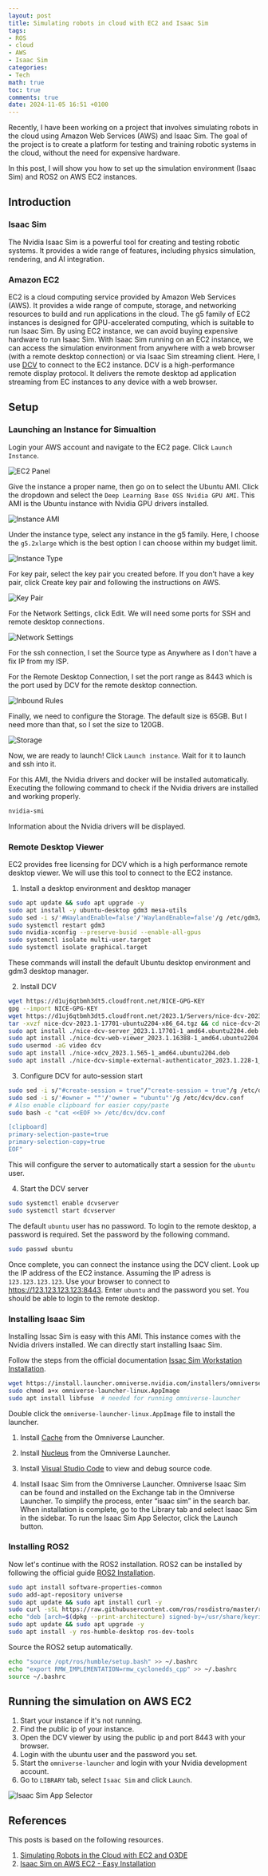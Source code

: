 ```yaml
---
layout: post
title: Simulating robots in cloud with EC2 and Isaac Sim
tags:
- ROS
- cloud
- AWS
- Isaac Sim
categories:
- Tech
math: true
toc: true
comments: true
date: 2024-11-05 16:51 +0100
---
```

Recently, I have been working on a project that involves simulating robots in the cloud using Amazon Web Services (AWS) and Isaac Sim. The goal of the project is to create a platform for testing and training robotic systems in the cloud, without the need for expensive hardware.

In this post, I will show you how to set up the simulation environment (Isaac Sim) and ROS2 on AWS EC2 instances.

## Introduction
### Isaac Sim
The Nvidia Isaac Sim is a powerful tool for creating and testing robotic systems. It provides a wide range of features, including physics simulation, rendering, and AI integration.

### Amazon EC2
EC2 is a cloud computing service provided by Amazon Web Services (AWS). It provides a wide range of compute, storage, and networking resources to build and run applications in the cloud. The g5 family of EC2 instances is designed for GPU-accelerated computing, which is suitable to run Isaac Sim. By using EC2 instance, we can avoid buying expensive hardware to run Isaac Sim.
With Isaac Sim running on an EC2 instance, we can access the simulation environment from anywhere with a web browser (with a remote desktop connection) or via Isaac Sim streaming client. Here, I use [DCV](https://docs.aws.amazon.com/dcv/latest/adminguide/what-is-dcv.html) to connect to the EC2 instance. DCV is a high-performance remote display protocol. It delivers the remote desktop ad application streaming from EC instances to any device with a web browser. 

## Setup
### Launching an Instance for Simualtion
Login your AWS account and navigate to the EC2 page. Click `Launch Instance`.

![EC2 Panel](/assets/img/posts/Isaac_sim_EC2/EC2_panel.png "EC2 Panel")

Give the instance a proper name, then go on to select the Ubuntu AMI. Click the dropdown and select the `Deep Learning Base OSS Nvidia GPU AMI`. This AMI is the Ubuntu instance with Nvidia GPU drivers installed.

![Instance AMI](/assets/img/posts/Isaac_sim_EC2/Instance_name_AMI.png "Instance AMI")

Under the instance type, select any instance in the g5 family. Here, I choose the `g5.2xlarge` which is the best option I can choose within my budget limit.

![Instance Type](/assets/img/posts/Isaac_sim_EC2/Instance_type.png "Instance Type")

For key pair, select the key pair you created before. If you don't have a key pair, click Create key pair and following the instructions on AWS.

![Key Pair](/assets/img/posts/Isaac_sim_EC2/Key_pair.png "Key Pair")

For the Network Settings, click Edit. We will need some ports for SSH and remote desktop connections.

![Network Settings](/assets/img/posts/Isaac_sim_EC2/Network_settings.png "Network Settings")

For the ssh connection, I set the Source type as Anywhere as I don't have a fix IP from my ISP.

For the Remote Desktop Connection, I set the port range as 8443 which is the port used by DCV for the remote desktop connection.

![Inbound Rules](/assets/img/posts/Isaac_sim_EC2/Inbound_rules.png "Inbound Rules")

Finally,  we need to configure the Storage. The default size is 65GB. But I need more than that, so I set the size to 120GB.

![Storage](/assets/img/posts/Isaac_sim_EC2/Storage.png "Storage")

Now, we are ready to launch! Click `Launch instance`. Wait for it to launch and ssh into it. 

For this AMI, the Nvidia drivers and docker will be installed automatically. Executing the following command to check if the Nvidia drivers are installed and working properly.
```bash
nvidia-smi
```
Information about the Nvidia drivers will be displayed.

### Remote Desktop Viewer

EC2 provides free licensing for DCV which is a high performance remote desktop viewer. We will use this tool to connect to the EC2 instance.

1. Install a desktop environment and desktop manager

```bash
sudo apt update && sudo apt upgrade -y
sudo apt install -y ubuntu-desktop gdm3 mesa-utils
sudo sed -i s/'#WaylandEnable=false'/'WaylandEnable=false'/g /etc/gdm3/custom.conf
sudo systemctl restart gdm3
sudo nvidia-xconfig --preserve-busid --enable-all-gpus
sudo systemctl isolate multi-user.target
sudo systemctl isolate graphical.target
```
These commands will install the default Ubuntu desktop environment and gdm3 desktop manager.

2. Install DCV

```bash
wget https://d1uj6qtbmh3dt5.cloudfront.net/NICE-GPG-KEY
gpg --import NICE-GPG-KEY
wget https://d1uj6qtbmh3dt5.cloudfront.net/2023.1/Servers/nice-dcv-2023.1-17701-ubuntu2204-x86_64.tgz
tar -xvzf nice-dcv-2023.1-17701-ubuntu2204-x86_64.tgz && cd nice-dcv-2023.1-17701-ubuntu2204-x86_64
sudo apt install ./nice-dcv-server_2023.1.17701-1_amd64.ubuntu2204.deb
sudo apt install ./nice-dcv-web-viewer_2023.1.16388-1_amd64.ubuntu2204.deb
sudo usermod -aG video dcv
sudo apt install ./nice-xdcv_2023.1.565-1_amd64.ubuntu2204.deb
sudo apt install ./nice-dcv-simple-external-authenticator_2023.1.228-1_amd64.ubuntu2204.deb
```

3. Configure DCV for auto-session start

```bash
sudo sed -i s/"#create-session = true"/"create-session = true"/g /etc/dcv/dcv.conf
sudo sed -i s/'#owner = ""'/'owner = "ubuntu"'/g /etc/dcv/dcv.conf
# Also enable clipboard for easier copy/paste
sudo bash -c "cat <<EOF >> /etc/dcv/dcv.conf

[clipboard]
primary-selection-paste=true
primary-selection-copy=true
EOF"
```
This will configure the server to automatically start a session for the `ubuntu` user.

4. Start the DCV server

```bash
sudo systemctl enable dcvserver
sudo systemctl start dcvserver
```

The default `ubuntu` user has no password. To login to the remote desktop, a password is required. Set the password by the following command.

```bash
sudo passwd ubuntu
```

Once complete, you can connect the instance using the DCV client.  Look up the IP address of the EC2 instance. Assuming the IP adress is `123.123.123.123`. Use your browser to connect to https://123.123.123.123:8443. Enter `ubuntu` and the password you set. You should be able to login to the remote desktop. 

### Installing Isaac Sim

Installing Issac Sim is easy with this AMI. This instance comes with the Nvidia drivers installed. We can directly start installing Isaac Sim. 

Follow the steps from the official documentation [Issac Sim Workstation Installation](https://docs.omniverse.nvidia.com/isaacsim/latest/installation/install_workstation.html).

```bash
wget https://install.launcher.omniverse.nvidia.com/installers/omniverse-launcher-linux.AppImage
sudo chmod a+x omniverse-launcher-linux.AppImage
sudo apt install libfuse  # needed for running omniverse-launcher
```
Double click the `omniverse-launcher-linux.AppImage` file to install the launcher.

1. Install [Cache](https://docs.omniverse.nvidia.com/utilities/latest/cache/installation/workstation.html) from the Omniverse Launcher.

2. Install [Nucleus](https://docs.omniverse.nvidia.com/nucleus/latest/workstation/installation.html) from the Omniverse Launcher.

3. Install [Visual Studio Code](https://code.visualstudio.com/download) to view and debug source code.

4. Install Isaac Sim from the Omniverse Launcher. Omniverse Isaac Sim can be found and installed on the Exchange tab in the Omniverse Launcher. To simplify the process, enter “isaac sim” in the search bar. When installation is complete, go to the Library tab and select Isaac Sim in the sidebar. To run the Isaac Sim App Selector, click the Launch button.

### Installing ROS2 
Now let's continue with the ROS2 installation. ROS2 can be installed by following the official guide [ROS2 Installation](https://docs.ros.org/en/foxy/Installation/Ubuntu-Install-Debians.html).

```bash
sudo apt install software-properties-common
sudo add-apt-repository universe
sudo apt update && sudo apt install curl -y
sudo curl -sSL https://raw.githubusercontent.com/ros/rosdistro/master/ros.key -o /usr/share/keyrings/ros-archive-keyring.gpg
echo "deb [arch=$(dpkg --print-architecture) signed-by=/usr/share/keyrings/ros-archive-keyring.gpg] http://packages.ros.org/ros2/ubuntu $(. /etc/os-release && echo $UBUNTU_CODENAME) main" | sudo tee /etc/apt/sources.list.d/ros2.list > /dev/null
sudo apt update && sudo apt upgrade -y
sudo apt install -y ros-humble-desktop ros-dev-tools
```
Source the ROS2 setup automatically.

```bash
echo "source /opt/ros/humble/setup.bash" >> ~/.bashrc
echo "export RMW_IMPLEMENTATION=rmw_cyclonedds_cpp" >> ~/.bashrc
source ~/.bashrc
```

## Running the simulation on AWS EC2
1. Start your instance if it's not running.
2. Find the public ip of your instance.
3. Open the DCV viewer by using the public ip and port 8443 with your browser.
4. Login with the ubuntu user and the password you set.
5. Start the `omniverse-launcher` and login with your Nvidia development account.
6. Go to `LIBRARY` tab, select `Isaac Sim` and click `Launch`.

![Isaac Sim App Selector](/assets/img/posts/Isaac_sim_EC2/Omniverse_launcher.png "Isaac Sim App Selector")

## References
This posts is based on the following resources.
1. [Simulating Robots in the Cloud with EC2 and O3DE](https://mikelikesrobots.github.io/blog/simulation-in-cloud/)
2. [Isaac Sim on AWS EC2 - Easy Installation](https://www.youtube.com/watch?v=RVMAyyVGAC4&ab_channel=TheConstruct)
